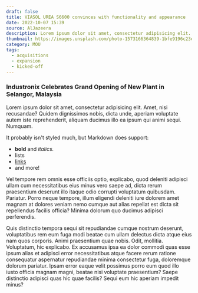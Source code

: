 ```yaml
---
draft: false
title: VIASOL UREA S6600 convinces with functionality and appearance
date: 2022-10-07 15:39
source: AlJazeera
description: Lorem ipsum dolor sit amet, consectetur adipisicing elit. Amet, nisi recusandae? Quidem dignissimos nobis, dicta unde, aperiam voluptate autem iste reprehenderit, aliquam ducimus illo ea ipsum qui animi sequi. Numquam.
thumbnail: https://images.unsplash.com/photo-1573166364839-1bfe9196c23e?ixlib=rb-4.0.3&ixid=MnwxMjA3fDB8MHxwaG90by1wYWdlfHx8fGVufDB8fHx8&auto=format&fit=crop&w=2069&q=80
category: MOU
tags:
  - acquisitions
  - expansion
  - kicked-off
---
```


### Industronix Celebrates Grand Opening of New Plant in Selangor, Malaysia

Lorem ipsum dolor sit amet, consectetur adipisicing elit. Amet, nisi recusandae? Quidem dignissimos nobis, dicta unde, aperiam voluptate autem iste reprehenderit, aliquam ducimus illo ea ipsum qui animi sequi. Numquam.

It probably isn't styled much, but Markdown does support:
- **bold** and _italics._
- lists
- [links](https://astro.build)
- and more!

Vel tempore rem omnis esse officiis optio, explicabo, quod deleniti adipisci ullam cum necessitatibus eius minus vero saepe ad, dicta rerum praesentium deserunt illo itaque odio corrupti voluptatum quibusdam. Pariatur. Porro neque tempore, illum eligendi deleniti iure dolorem amet magnam at dolores veniam nemo cumque aut alias repellat est dicta sit repellendus facilis officia? Minima dolorum quo ducimus adipisci perferendis.

Quis distinctio tempora sequi sit repudiandae cumque nostrum deserunt, voluptatibus rem eum fuga modi beatae cum ullam delectus dicta atque eius nam quos corporis. Animi praesentium quae nobis. Odit, mollitia. Voluptatum, hic explicabo. Ex accusamus ipsa ea dolor commodi quas esse ipsum alias et adipisci error necessitatibus atque facere rerum ratione consequatur aspernatur repudiandae minima consectetur fuga, doloremque dolorum pariatur. Ipsam error eaque velit possimus porro eum quod illo iusto officia magnam magni, beatae nisi voluptate praesentium? Saepe distinctio adipisci quas hic quae facilis? Sequi eum hic aperiam impedit minus?
